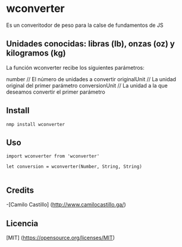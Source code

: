 #  wconverter

Es un converitodor de peso  para la calse de fundamentos de JS

## Unidades conocidas: libras (lb), onzas (oz) y kilogramos (kg)

La función wconverter recibe los siguientes parámetros:

number // El número de unidades a convertir
originalUnit // La unidad original del primer parámetro
conversionUnit // La unidad a la que deseamos convertir el primer parámetro

## Install

```
nmp install wconverter
```
## Uso

```
import wconverter from 'wconverter'

let conversion = wconverter(Number, String, String)


```

## Credits

-[Camilo Castillo] (http://www.camilocastillo.ga/)

## Licencia
[MIT] (https://opensource.org/licenses/MIT)

